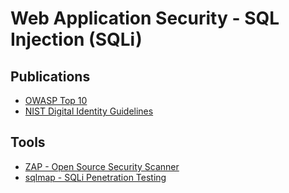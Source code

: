 # Web Application Security - SQL Injection (SQLi)

## Publications

  * [OWASP Top 10](https://owasp.org/www-project-top-ten/)
  * [NIST Digital Identity Guidelines](https://pages.nist.gov/800-63-3/)

## Tools
  * [ZAP - Open Source Security Scanner](https://owasp.org/www-project-zap/)
  * [sqlmap - SQLi Penetration Testing](http://sqlmap.org/)